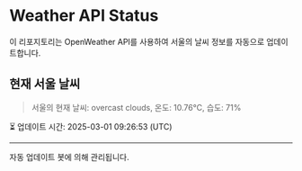 
# Weather API Status

이 리포지토리는 OpenWeather API를 사용하여 서울의 날씨 정보를 자동으로 업데이트합니다.

## 현재 서울 날씨
> 서울의 현재 날씨: overcast clouds, 온도: 10.76°C, 습도: 71%

⏳ 업데이트 시간: 2025-03-01 09:26:53 (UTC)

---
자동 업데이트 봇에 의해 관리됩니다.
